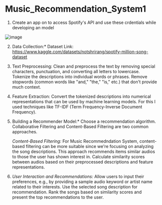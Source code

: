 # Music_Recommendation_System1
1. Create an app on to access Spotify's API and use these crdentials while developing an model
   
![image](https://github.com/user-attachments/assets/dacddb51-4f36-4ec9-afa1-4b6874eedba4)

2. Data Collection:*
Dataset Link: https://www.kaggle.com/datasets/notshrirang/spotify-million-song-dataset

3. Text Preprocessing:
Clean and preprocess the text by removing special characters, punctuation, and converting all letters to lowercase.
Tokenize the descriptions into individual words or phrases.
Remove stopwords (common words like "and," "the," "is," etc.) that don't provide much context.

4. Feature Extraction:
Convert the tokenized descriptions into numerical representations that can be used by machine learning models.  For this I used techniques like TF-IDF (Term Frequency-Inverse Document Frequency).

5. Building a Recommender Model:*
Choose a recommendation algorithm. Collaborative Filtering and Content-Based Filtering are two common approaches.
   
   *Content-Based Filtering:*
For Music Recommedndation System, content-based filtering can be more suitable since we're focusing on analyzing the song descriptions. This approach recommends items similar audios to those the user has shown interest in.
Calculate similarity scores between audios based on their preprocessed descriptions and feature representations.

6. *User Interaction and Recommendations:*
Allow users to input their preferences, e.g., by providing a sample audio keyword or artist name related to their interests.
Use the selected song description for recommendation.
Rank the songs based on similarity scores and present the top recommendations to the user.
